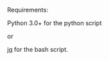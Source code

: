 Requirements:

Python 3.0+ for the python script

or

[jq](https://stedolan.github.io/jq/) for the bash script.
